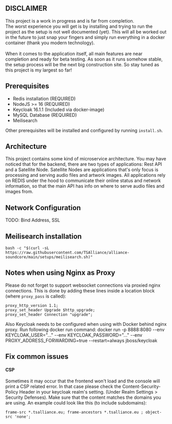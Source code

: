 ## DISCLAIMER
This project is a work in progress and is far from completion. <br>
The worst experience you will get is by installing and trying to run the project as the
setup is not well documented (yet). This will all be worked out in the future to just
snap your fingers and simply run everything in a docker container (thank you modern technology). <br><br>
When it comes to the application itself, all main features are near completion and ready for beta testing.
As soon as it runs somehow stable, the setup process will be the next big construction site. So stay tuned as this project
is my largest so far!

## Prerequisites
- Redis installation (REQUIRED)
- NodeJS >= 16 (REQUIRED)
- Keycloak 16.1.1 (Included via docker-image)
- MySQL Database (REQUIRED)
- Meilisearch

Other prerequisites will be installed and configured by running `install.sh`.

## Architecture
This project contains some kind of microservice architecture. You may have noticed that for the backend, there are two types of applications: Rest API and a Satellite Node.
Satellite Nodes are applications that's only focus is processing and serving audio files and artwork images. All applications rely on REDIS under the hood to communicate their
online status and network information, so that the main API has info on where to serve audio files and images from.

## Network Configuration
TODO: Bind Address, SSL

## Meilisearch installation
```
bash -c "$(curl -sL https://raw.githubusercontent.com/TSAlliance/alliance-soundcore/main/setups/meilisearch.sh)"
```

## Notes when using Nginx as Proxy
Please do not forget to support websocket connections via proxied nginx connections.
This is done by adding these lines inside a location block (where `proxy_pass` is called):
```
proxy_http_version 1.1;
proxy_set_header Upgrade $http_upgrade;
proxy_set_header Connection "upgrade";
```

Also Keycloak needs to be configured when using with Docker behind nginx proxy. Run following docker run command:
docker run -p 8888:8080 --env KEYCLOAK_USER="..." --env KEYCLOAK_PASSWORD="..." --env PROXY_ADDRESS_FORWARDING=true --restart=always jboss/keycloak

## Fix common issues
#### CSP
Sometimes it may occur that the frontend won't load and the console will print a CSP related error. In that case please check the 
Content-Security-Policy Header in your keycloak realm's setting. (Under Realm Settings > Security Defenses).
Make sure that the content matches the domains you are using. An example could look like this (to include subdomains):
```
frame-src *.tsalliance.eu; frame-ancestors *.tsalliance.eu ; object-src 'none';
```